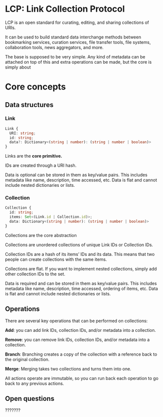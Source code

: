 # LCP: Link Collection Protocol

LCP is an open standard for curating, editing, and sharing collections of URIs.

It can be used to build standard data interchange methods between  bookmarking services, curation services, file transfer tools, file systems, collaboration tools, news aggregators, and more.

The base is supposed to be very simple. Any kind of metadata can be attached on top of this and extra operations can be made, but the core is simply about 

# Core concepts
## Data structures
### Link
```typescript
Link {
  URI: string;
  id: string;
  data?: Dictionary<(string | number): (string | number | boolean)>
}
```
Links are the **core primitive.**

IDs are created through a URI hash.

Data is optional can be stored in them as key/value pairs. This includes metadata like name, description, time accessed, etc. Data is flat and cannot include nested dictionaries or lists.

### Collection
```typescript
Collection {
  id: string;
  items: Set<(Link.id | Collection.id)>;
  data: Dictionary<(string | number): (string | number | boolean)>
}
```
Collections are the core abstraction

Collections are unordered collections of unique Link IDs or Collection IDs.

Collection IDs are a hash of its items’ IDs and its data. This means that two people can create collections with the same items.

Collections are flat. If you want to implement nested collections, simply add other collection IDs to the set.

Data is required and can be stored in them as key/value pairs. This includes metadata like name, description, time accessed, ordering of items, etc. Data is flat and cannot include nested dictionaries or lists. 

## Operations
There are several key operations that can be performed on collections:

**Add**: you can add link IDs, collection IDs, and/or metadata into a collection.  

**Remove**: you can remove link IDs, collection IDs, and/or metadata into a collection.

**Branch**: Branching creates a copy of the collection with a reference back to the original collection. 

**Merge**: Merging takes two collections and turns them into one.

All actions operate are immutable, so you can run back each operation to go back to any previous actions.

## Open questions
???????
